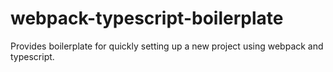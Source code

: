 # webpack-typescript-boilerplate
Provides boilerplate for quickly setting up a new project using webpack and typescript.
